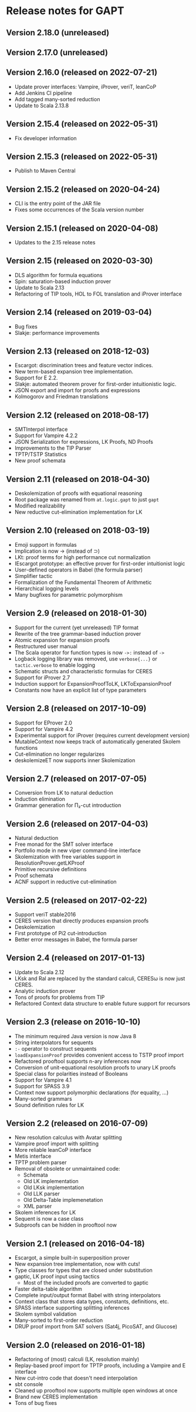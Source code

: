 # Release notes for GAPT

## Version 2.18.0 (unreleased)

## Version 2.17.0 (unreleased)

## Version 2.16.0 (released on 2022-07-21)

* Update prover interfaces: Vampire, iProver, veriT, leanCoP
* Add Jenkins CI pipeline
* Add tagged many-sorted reduction
* Update to Scala 2.13.8

## Version 2.15.4 (released on 2022-05-31)

* Fix developer information

## Version 2.15.3 (released on 2022-05-31)

* Publish to Maven Central

## Version 2.15.2 (released on 2020-04-24)

* CLI is the entry point of the JAR file
* Fixes some occurrences of the Scala version number

## Version 2.15.1 (released on 2020-04-08)

* Updates to the 2.15 release notes

## Version 2.15 (released on 2020-03-30)

* DLS algorithm for formula equations
* Spin: saturation-based induction prover
* Update to Scala 2.13
* Refactoring of TIP tools, HOL to FOL translation and iProver interface

## Version 2.14 (released on 2019-03-04)

* Bug fixes
* Slakje: performance improvements

## Version 2.13 (released on 2018-12-03)

* Escargot: discrimination trees and feature vector indices.
* New term-based expansion tree implementation.
* Support for E 2.2.
* Slakje: automated theorem prover for first-order intuitionistic logic.
* JSON export and import for proofs and expressions
* Kolmogorov and Friedman translations

## Version 2.12 (released on 2018-08-17)

* SMTInterpol interface
* Support for Vampire 4.2.2
* JSON Serialization for expressions, LK Proofs, ND Proofs
* Improvements to the TIP Parser
* TPTP/TSTP Statistics
* New proof schemata

## Version 2.11 (released on 2018-04-30)

* Deskolemization of proofs with equational reasoning
* Root package was renamed from `at.logic.gapt` to just `gapt`
* Modified realizability
* New reductive cut-elimination implementation for LK

## Version 2.10 (released on 2018-03-19)

* Emoji support in formulas
* Implication is now → (instead of ⊃)
* LKt: proof terms for high performance cut normalization
* IEscargot prototype: an effective prover for first-order intuitionist logic
* User-defined operators in Babel (the formula parser)
* Simplifier tactic
* Formalization of the Fundamental Theorem of Arithmetic
* Hierarchical logging levels
* Many bugfixes for parametric polymorphism

## Version 2.9 (released on 2018-01-30)

* Support for the current (yet unreleased) TIP format
* Rewrite of the tree grammar-based induction prover
* Atomic expansion for expansion proofs
* Restructured user manual
* The Scala operator for function types is now `->:` instead of `->`
* Logback logging library was removed, use `verbose{...}` or `tactic.verbose` to enable logging
* Schematic structs and characteristic formulas for CERES
* Support for iProver 2.7
* Induction support for ExpansionProofToLK, LKToExpansionProof
* Constants now have an explicit list of type parameters

## Version 2.8 (released on 2017-10-09)

* Support for EProver 2.0
* Support for Vampire 4.2
* Experimental support for iProver (requires current development version)
* MutableContext now keeps track of automatically generated Skolem functions
* Cut-elimination no longer regularizes
* deskolemizeET now supports inner Skolemization

## Version 2.7 (released on 2017-07-05)

* Conversion from LK to natural deduction
* Induction elimination
* Grammar generation for Π₂-cut introduction

## Version 2.6 (released on 2017-04-03)

* Natural deduction
* Free monad for the SMT solver interface
* Portfolio mode in new viper command-line interface
* Skolemization with free variables support in ResolutionProver.getLKProof
* Primitive recursive definitions
* Proof schemata
* ACNF support in reductive cut-elimination

## Version 2.5 (released on 2017-02-22)

* Support veriT stable2016
* CERES version that directly produces expansion proofs
* Deskolemization
* First prototype of Pi2 cut-introduction
* Better error messages in Babel, the formula parser

## Version 2.4 (released on 2017-01-13)

* Update to Scala 2.12
* LKsk and Ral are replaced by the standard calculi, CERESω is now just CERES.
* Analytic induction prover
* Tons of proofs for problems from TIP
* Refactored Context data structure to enable future support for recursors

## Version 2.3 (release on 2016-10-10)

* The minimum required Java version is now Java 8
* String interpolators for sequents
* `:-` operator to construct sequents
* `loadExpansionProof` provides convenient access to TSTP proof import
* Refactored prooftool supports n-ary inferences now
* Conversion of unit-equational resolution proofs to unary LK proofs
* Special class for polarities instead of Booleans
* Support for Vampire 4.1
* Support for SPASS 3.9
* Context now support polymorphic declarations (for equality, ...)
* Many-sorted grammars
* Sound definition rules for LK

## Version 2.2 (released on 2016-07-09)

* New resolution calculus with Avatar splitting
* Vampire proof import with splitting
* More reliable leanCoP interface
* Metis interface
* TPTP problem parser
* Removal of obsolete or unmaintained code:
  * Schemata
  * Old LK implementation
  * Old LKsk implementation
  * Old LLK parser
  * Old Delta-Table implemenetation
  * XML parser
* Skolem inferences for LK
* Sequent is now a case class
* Subproofs can be hidden in prooftool now

## Version 2.1 (released on 2016-04-18)

* Escargot, a simple built-in superposition prover
* New expansion tree implementation, now with cuts!
* Type classes for types that are closed under substitution
* gaptic, LK proof input using tactics
  * Most of the included proofs are converted to gaptic
* Faster delta-table algorithm
* Complete input/output format Babel with string interpolators
* Context class that stores data types, constants, definitions, etc.
* SPASS interface supporting splitting inferences
* Skolem symbol validation
* Many-sorted to first-order reduction
* DRUP proof import from SAT solvers (Sat4j, PicoSAT, and Glucose)

## Version 2.0 (released on 2016-01-18)

* Refactoring of (most) calculi (LK, resolution mainly)
* Replay-based proof import for TPTP proofs, including a Vampire and E interface
* New cut-intro code that doesn't need interpolation
* sbt console
* Cleaned up prooftool now supports multiple open windows at once
* Brand new CERES implementation
* Tons of bug fixes

